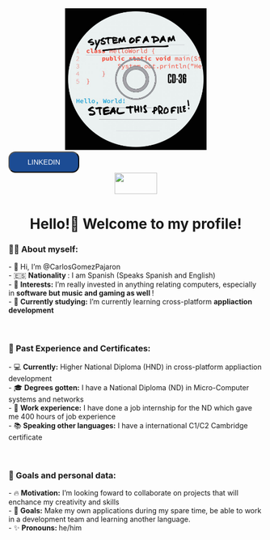 
<div align="center">
  <img style= "width: 20em; height: 20em;" src="https://github.com/CarlosGomezPajaron/CarlosGomezPajaron/blob/277e24b9e8dce9d00d71fe56686a2c185e1bcdd3/system%20of%20a%20dam.png"/>
</div>


<input type="button" value="LINKEDIN" style="background-color: rgb(28, 76, 148); border-radius: 14px; color: white; width: 10em; height: 3em; font-size: 100%; font-family:Verdana, Geneva, Tahoma, sans-serif;" >

<div align="center">
<img  style= "width: 6em; height: 3em; " src="https://placehold.co/100x50/blue/white"/>
</div>
<h1 align="center"> Hello!👋 Welcome to my profile! </h1> 

<h3> 👩‍💻 About myself: </h3>
- 👋 Hi, I’m @CarlosGomezPajaron <br>
- 🇪🇸  <strong> Nationality  </strong>: I am Spanish (Speaks Spanish and English) <br>
- 👀  <strong> Interests:</strong>  I’m really invested in anything relating computers, especially in <strong> software but music and gaming as well </strong>! <br>
- 🌱  <strong>Currently studying:</strong> I’m currently learning cross-platform <strong> appliaction development </strong> 

<br>
<br>
<br>

<h3> 🔭 Past Experience and Certificates: </h3> 
- 💻  <strong>Currently:</strong> Higher National Diploma (HND) in cross-platform appliaction development  <br>
- 🎓 <strong> Degrees gotten:</strong> I have a National Diploma (ND) in Micro-Computer systems and networks <br>
- 💼  <strong>Work experience:</strong> I have done a job internship for the ND which gave me 400 hours of job experience <br>
- 📚  <strong>Speaking other languages:</strong> I have a international C1/C2 Cambridge certificate 

<br>
<br>
<br>

<h3> 💞️ Goals and personal data: </h3> 
- 🔥 <strong>Motivation:</strong> I’m looking foward to collaborate on projects that will enchance my creativity and skills <br>
- 🎯 <strong>Goals:</strong> Make my own applications during my spare time, be able to work in a development team and learning another language. <br>
- ✨ <strong> Pronouns: </strong> he/him <br>


